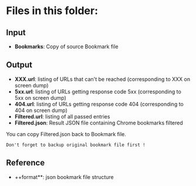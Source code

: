 # Files in this folder:

## Input
 - **Bookmarks**: Copy of source Bookmark file

## Output
 - **XXX.url**: listing of URLs that can't be reached (corresponding to XXX on screen dump)
 - **5xx.url**: listing of URLs getting response code 5xx (corresponding to 5xx on screen dump)
 - **404.url**: listing of URLs getting response code 404 (corresponding to 404 on screen dump)
 - **Filtered.url**: listing of all passed entries
 - **Filtered.json**: Result JSON file containing Chrome bookmarks filtered

You can copy Filtered.json back to Bookmark file.

`Don't forget to backup original bookmark file first !`

## Reference
 - ++format**: json bookmark file structure
